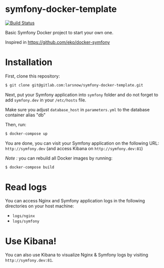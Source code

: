 symfony-docker-template
=======================

[![Build Status](https://secure.travis-ci.org/eko/docker-symfony.png?branch=master)](http://travis-ci.org/eko/docker-symfony)

Basic Symfony Docker project to start your own one.

Inspired in https://github.com/eko/docker-symfony

# Installation

First, clone this repository:

```bash
$ git clone git@gitlab.com:larsnow/symfony-docker-template.git
```

Next, put your Symfony application into `symfony` folder and do not forget to add `symfony.dev` in your `/etc/hosts` file.

Make sure you adjust `database_host` in `parameters.yml` to the database container alias "db"

Then, run:

```bash
$ docker-compose up
```

You are done, you can visit your Symfony application on the following URL: `http://symfony.dev` (and access Kibana on `http://symfony.dev:81`)

_Note :_ you can rebuild all Docker images by running:

```bash
$ docker-compose build
```

# Read logs

You can access Nginx and Symfony application logs in the following directories on your host machine:

* `logs/nginx`
* `logs/symfony`

# Use Kibana!

You can also use Kibana to visualize Nginx & Symfony logs by visiting `http://symfony.dev:81`.

